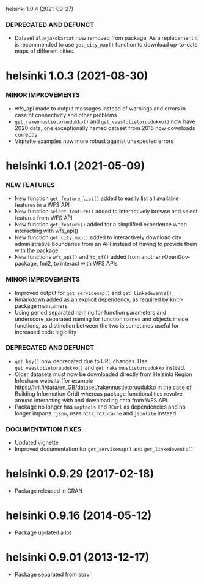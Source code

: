 helsinki 1.0.4 (2021-09-27)

### DEPRECATED AND DEFUNCT

 * Dataset `aluejakokartat` now removed from package. As a replacement it is recommended to use `get_city_map()` function to download up-to-date maps of different cities.

helsinki 1.0.3 (2021-08-30)
=========================

### MINOR IMPROVEMENTS

 * wfs_api made to output messages instead of warnings and errors in case of connectivity and other problems
 * `get_rakennustietoruudukko()` and `get_vaestotietoruudukko()` now have 2020 data, one exceptionally named dataset from 2016 now downloads correctly
 * Vignette examples now more robust against unexpected errors

helsinki 1.0.1 (2021-05-09)
=========================
  
### NEW FEATURES
  
 * New function `get_feature_list()` added to easily list all available features in a WFS API
 * New function `select_feature()` added to interactively browse and select features from WFS API 
 * New function `get_feature()` added for a simplified experience when interacting with wfs_api()
 * New function `get_city_map()` added to interactively download city administrative boundaries from an API instead of having to provide them with the package
 * New functions `wfs_api()` and `to_sf()` added from another rOpenGov-package, fmi2, to interact with WFS APIs
    
### MINOR IMPROVEMENTS
    
 * Improved output for `get_servicemap()` and `get_linkedevents()`
 * Rmarkdown added as an explicit dependency, as required by knitr-package maintainers
 * Using period.separated naming for function parameters and underscore_separated naming for function names and objects inside functions, as distinction between the two is sometimes useful for increased code legibility
        
### DEPRECATED AND DEFUNCT
        
 * `get_hsy()` now deprecated due to URL changes. Use `get_vaestotietoruudukko()` and `get_rakennustietoruudukko` instead.
 * Older datasets must now be downloaded directly from Helsinki Region Infoshare website (for example https://hri.fi/data/en_GB/dataset/rakennustietoruudukko in the case of Building Information Grid) whereas package functionalities revolve around interacting with and downloading data from WFS API.
 * Package no longer has `maptools` and `RCurl` as dependencies and no longer imports `rjson`, uses `httr`, `httpcache` and `jsonlite` instead
        
### DOCUMENTATION FIXES
        
 * Updated vignette
 * Improved documentation for `get_servicemap()` and `get_linkedevents()`
        
        
helsinki 0.9.29 (2017-02-18)
=========================

 * Package released in CRAN
        
        
helsinki 0.9.16 (2014-05-12)
=========================
          
 * Package updated a lot


helsinki 0.9.01 (2013-12-17)
=========================
  
 * Package separated from sorvi


